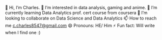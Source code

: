  👋 Hi, I’m Charles.
 👀 I’m interested in data analysis, gaming and anime.
 🌱 I’m currently learning Data Analytics prof. cert course from coursera
 💞️ I’m looking to collaborate on Data Science and Data Analytics
 📫 How to reach me c.charles8547@gmail.com
 😄 Pronouns: HE/ Him
 ⚡ Fun fact: Will write when I find one :)

<!---
Charles7458/Charles7458 is a ✨ special ✨ repository because its `README.md` (this file) appears on your GitHub profile.
You can click the Preview link to take a look at your changes.
--->
